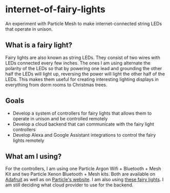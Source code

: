 # internet-of-fairy-lights
An experiment with Particle Mesh to make internet-connected string LEDs that operate in unison.

## What is a fairy light?

Fairy lights are also known as string LEDs. They consist of two wires with LEDs connected every few inches. The ones I am using alternate the polarity of the LEDs so that by powering one lead and grounding the other half the LEDs will light up, reversing the power will light the other half of the LEDs. This makes them useful for creating interesting lighting displays in everything from dorm rooms to Christmas trees.

## Goals

- Develop a system of controllers for fairy lights that allows them to operate in unison and be controlled remotely
- Develop a cloud backend that can communicate with the fairy light controllers
- Develop Alexa and Google Assistant integrations to control the fairy lights remotely

## What am I using?

For the controllers, I am using one Particle Argon Wifi + Bluetooth + Mesh Kit and two Particle Xenon Bluetooth + Mesh kits. Both are available on [Adafruit](https://www.adafruit.com/?q=particle%20mesh) as well as on [Particle's website](https://www.particle.io/mesh). I am also using [these fairy lights](https://smile.amazon.com/gp/product/B07DV4LXJP/ref=ppx_yo_dt_b_asin_title_o00__o00_s00?ie=UTF8&psc=1). I am still deciding what cloud provider to use for the backend.
